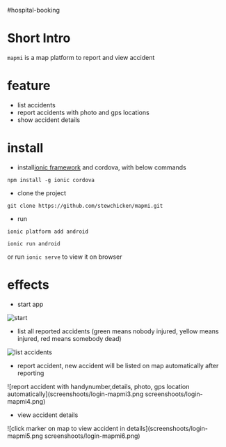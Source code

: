 #hospital-booking


# Short Intro

`mapmi` is a map platform to report and view accident 



# feature

 - list accidents
 - report accidents with photo and gps locations
 - show accident details
 
 
# install

- install[ionic framework](http://ionicframework.com) and cordova, with below commands

`
   npm install -g ionic cordova
`

- clone the project

`
  git clone https://github.com/stewchicken/mapmi.git
`

- run

`
  ionic platform add android
`

` ionic run android
`

or run `ionic serve` to view it on browser


# effects

- start app 

![start](screenshoots/mapmi1.png)

- list all reported accidents (green means nobody injured, yellow means injured, red means somebody dead)

![list accidents](screenshoots/mapmi2.png)

- report accident, new accident will be listed on map automatically after reporting

![report accident with  handynumber,details,  photo, gps location automatically](screenshoots/login-mapmi3.png screenshoots/login-mapmi4.png)

- view accident details

![click marker on map to view accident in details](screenshoots/login-mapmi5.png screenshoots/login-mapmi6.png)









 
 
